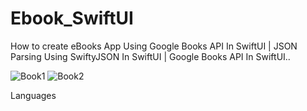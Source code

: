 # Ebook_SwiftUI
How to create eBooks App Using Google Books API In SwiftUI | JSON Parsing Using SwiftyJSON In SwiftUI | Google Books API In SwiftUI..

![Book1](https://user-images.githubusercontent.com/62072824/101991133-b146bf80-3cd0-11eb-82d5-2be75b91e328.png)
![Book2](https://user-images.githubusercontent.com/62072824/101991135-b4da4680-3cd0-11eb-895d-9b025b464841.png)

Languages

